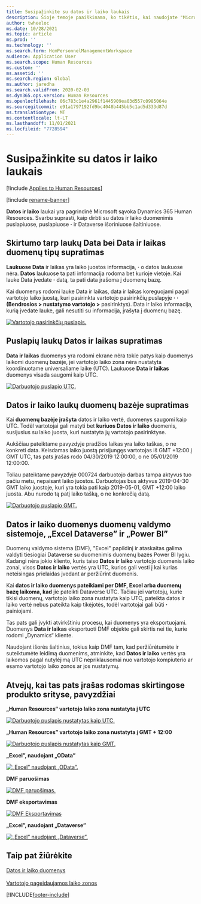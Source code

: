```yaml
---
title: Susipažinkite su datos ir laiko laukais
description: Šioje temoje paaiškinama, ko tikėtis, kai naudojate "Microsoft" laukus Data ir laikas Dynamics 365 Human Resources.
author: twheeloc
ms.date: 10/28/2021
ms.topic: article
ms.prod: ''
ms.technology: ''
ms.search.form: HcmPersonnelManagementWorkspace
audience: Application User
ms.search.scope: Human Resources
ms.custom: ''
ms.assetid: ''
ms.search.region: Global
ms.author: jaredha
ms.search.validFrom: 2020-02-03
ms.dyn365.ops.version: Human Resources
ms.openlocfilehash: 06c783c1e4a2961f1445909ea03d557c0985064e
ms.sourcegitcommit: e91a1797192fd9bc4048b445bb5c1ad5d333d87d
ms.translationtype: MT
ms.contentlocale: lt-LT
ms.lasthandoff: 11/01/2021
ms.locfileid: "7728594"
---
```

# <a name="understand-date-and-time-fields"></a>Susipažinkite su datos ir laiko laukais

[!include [Applies to Human Resources](../includes/applies-to-hr.md)]

[!include [rename-banner](~/includes/cc-data-platform-banner.md)]

**Datos ir laiko** laukai yra pagrindinė Microsoft sąvoka Dynamics 365 Human Resources. Svarbu suprasti, kaip dirbti su datos ir laiko duomenimis puslapiuose, puslapiuose **·** ir Dataverse išoriniuose šaltiniuose.

## <a name="understanding-the-difference-between-date-and-date-and-time-field-data-types"></a>Skirtumo tarp laukų Data bei Data ir laikas duomenų tipų supratimas

**Laukuose Data** ir laikas yra laiko juostos informacija, **·** o datos laukuose nėra. **Datos** laukuose ta pati informacija rodoma bet kurioje vietoje. Kai lauke Data įvedate **·** datą, ta pati data įrašoma į duomenų bazę.

Kai duomenys rodomi lauke Data ir laikas, data ir laikas koreguojami pagal vartotojo laiko juostą, kuri pasirinkta vartotojo pasirinkčių puslapyje **·** **·** **(Bendrosios \> nustatymo vartotojo \>** pasirinktys). Data ir laiko informacija, kurią įvedate lauke, gali nesutiti su informacija, įrašyta į duomenų bazę.

[![ Vartotojo pasirinkčių puslapis.](./media/Useroptionsform.png)](./media/Useroptionsform.png)

## <a name="understanding-date-and-time-fields-on-pages"></a>Puslapių laukų Datos ir laikas supratimas 

**Data ir laikas** duomenys yra rodomi ekrane nėra tokie patys kaip duomenys laikomi duomenų bazėje, jei vartotojo laiko zona nėra nustatyta koordinuotame universaliame laike (UTC). Laukuose **Data ir laikas** duomenys visada saugomi kaip UTC.

[![ Darbuotojo puslapio UTC.](./media/worker-form.png)](./media/worker-form.png)

## <a name="understand-date-and-time-fields-in-the-database"></a>Datos ir laiko laukų duomenų bazėje supratimas 

Kai **duomenų bazėje įrašyta** datos ir laiko vertė, duomenys saugomi kaip UTC. Todėl vartotojai gali matyti bet **kuriuos Datos ir laiko** duomenis, susijusius su laiko juosta, kuri nustatyta jų vartotojo pasirinktyse.
 
Aukščiau pateiktame pavyzdyje pradžios laikas yra laiko taškas, o ne konkreti data. Keisdamas laiko juostą prisijungęs vartotojas iš GMT +12:00 į GMT UTC, tas pats įrašas rodo 04/30/2019 12:00:00, o ne 05/01/2019 12:00:00.

Toliau pateiktame pavyzdyje 000724 darbuotojo darbas tampa aktyvus tuo pačiu metu, nepaisant laiko juostos. Darbuotojas bus aktyvus 2019-04-30 GMT laiko juostoje, kuri yra tokia pati kaip 2019-05-01, GMT +12:00 laiko juosta. Abu nurodo tą patį laiko tašką, o ne konkrečią datą. 

[![ Darbuotojo puslapio GMT.](./media/worker-form2.png)](./media/worker-form2.png)

## <a name="date-and-time-data-in-data-management-framework-excel-dataverse-and-power-bi"></a>Datos ir laiko duomenys duomenų valdymo sistemoje, „Excel Dataverse” ir „Power BI” 

Duomenų valdymo sistema (DMF), "Excel" papildinį ir ataskaitas galima valdyti tiesiogiai Dataverse su duomenimis duomenų bazės Power BI lygiu. Kadangi nėra jokio kliento, kuris taiso **Datos ir laiko** vartotojo duomenis laiko zonai, visos **Datos ir laiko** vertės yra UTC, kurios gali vesti į kai kurias neteisingas prielaidas įvedant ar peržiūrint duomenis.
 
Kai **datos ir laiko duomenys pateikiami per DMF, Excel arba duomenų bazę laikoma, kad** jie pateikti Dataverse UTC. Tačiau jei vartotojų, kurie tikisi duomenų, vartotojo laiko zona nustatyta kaip UTC, pateikta datos ir laiko vertė nebus pateikta kaip tikėjotės, todėl vartotojai gali būti **·** painiojami. 
 
Tas pats gali įvykti atvirkštiniu procesu, kai duomenys yra eksportuojami. Duomenys **Data ir laikas** eksportuoti DMF objekte gali skirtis nei tie, kurie rodomi „Dynamics“ kliente. 
 
Naudojant išorės šaltinius, tokius kaip DMF tam, kad peržiūrėtumėte ir suteiktumėte leidimą duomenims, atminkite, kad **Datos ir laiko** vertės yra laikomos pagal nutylėjimą UTC nepriklausomai nuo vartotojo kompiuterio ar esamo vartotojo laiko zonos ar jos nustatymų. 

## <a name="examples-of-the-same-record-being-displayed-in-different-product-areas"></a>Atvejų, kai tas pats įrašas rodomas skirtingose produkto srityse, pavyzdžiai 

**„Human Resources“ vartotojo laiko zona nustatyta į UTC**

[![ Darbuotojo puslapis nustatytas kaip UTC.](./media/worker-form3.png)](./media/worker-form3.png)

**„Human Resources” vartotojo laiko zona nustatyta į GMT + 12:00** 

[![ Darbuotojo puslapis nustatytas kaip GMT.](./media/worker-form4.png)](./media/worker-form4.png)

**„Excel”, naudojant „OData”**

[![„Excel” naudojant „OData”.](./media/Excelviaodata.png)](./media/Excelviaodata.png)

**DMF paruošimas**

[![ DMF paruošimas.](./media/DMFStaging.png)](./media/DMFStaging.png)

**DMF eksportavimas**

[![ DMF Eksportavimas](./media/DMFExport.png)](./media/DMFExport.png)

**„Excel”, naudojant „Dataverse”**

[![„Excel” naudojant „Dataverse”.](./media/ExcelCDS.png)](./media/ExcelCDS.png)

## <a name="see-also"></a>Taip pat žiūrėkite

[Datos ir laiko duomenys](/dynamics365/unified-operations/fin-and-ops/organization-administration/date-time-zones)<br></br>
[Vartotojo pageidaujamos laiko zonos](/dynamics365/unified-operations/fin-and-ops/organization-administration/tasks/set-users-preferred-time-zone) 


[!INCLUDE[footer-include](../includes/footer-banner.md)]
